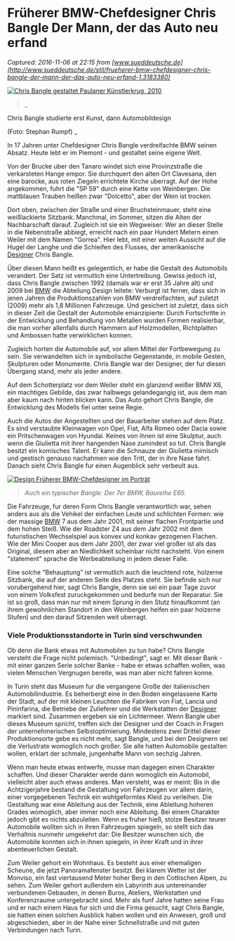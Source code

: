 # Früherer BMW-Chefdesigner Chris Bangle Der Mann, der das Auto neu erfand

_Captured: 2016-11-06 at 22:15 from [www.sueddeutsche.de](http://www.sueddeutsche.de/stil/frueherer-bmw-chefdesigner-chris-bangle-der-mann-der-das-auto-neu-erfand-1.3183380)_

[ ![Chris Bangle gestaltet Paulaner Künstlerkrug, 2010](http://media-cdn.sueddeutsche.de/image/sz.1.3188064/940x528?v=1475419166000) ](http://media-cdn.sueddeutsche.de/image/sz.1.3188064/860x860?v=1475419166000)

> _ 

Chris Bangle studierte erst Kunst, dann Automobildesign

(Foto: Stephan Rumpf) _

In 17 Jahren unter Chefdesigner Chris Bangle verdreifachte BMW seinen Absatz. Heute lebt er im Piemont - und gestaltet seine eigene Welt.

Von der Brucke uber den Tanaro windet sich eine Provinzstraße die verkarsteten Hange empor. Sie durchquert den alten Ort Clavesana, den eine barocke, aus roten Ziegeln errichtete Kirche uberragt. Auf der Hohe angekommen, fuhrt die "SP 59" durch eine Kette von Weinbergen. Die mattblauen Trauben heißen zwar "Dolcetto", aber der Wein ist trocken.

Dort oben, zwischen der Straße und einer Bruchsteinmauer, steht eine weißlackierte Sitzbank. Manchmal, im Sommer, sitzen die Alten der Nachbarschaft darauf. Zugleich ist sie ein Wegweiser: Wer an dieser Stelle in die Nebenstraße abbiegt, erreicht nach ein paar Hundert Metern einen Weiler mit dem Namen "Gorrea". Hier lebt, mit einer weiten Aussicht auf die Hugel der Langhe und die Schleifen des Flusses, der amerikanische [Designer](http://www.sueddeutsche.de/thema/Design) Chris Bangle.

Über diesen Mann heißt es gelegentlich, er habe die Gestalt des Automobils verandert. Der Satz ist vermutlich eine Untertreibung. Gewiss jedoch ist, dass Chris Bangle zwischen 1992 (damals war er erst 35 Jahre alt) und 2009 bei [BMW](http://www.sueddeutsche.de/thema/BMW) die Abteilung Design leitete: Verburgt ist ferner, dass sich in jenen Jahren die Produktionszahlen von BMW verdreifachten, auf zuletzt (2009) mehr als 1,8 Millionen Fahrzeuge. Und gesichert ist zuletzt, dass sich in dieser Zeit die Gestalt der Automobile emanzipierte: Durch Fortschritte in der Entwicklung und Behandlung von Metallen wurden Formen realisierbar, die man vorher allenfalls durch Hammern auf Holzmodellen, Richtplatten und Ambossen hatte verwirklichen konnen.

Zugleich horten die Automobile auf, vor allem Mittel der Fortbewegung zu sein. Sie verwandelten sich in symbolische Gegenstande, in mobile Gesten, Skulpturen oder Monumente. Chris Bangle war der Designer, der fur diesen Übergang stand, mehr als jeder andere.

Auf dem Schotterplatz vor dem Weiler steht ein glanzend weißer BMW X6, ein machtiges Gebilde, das zwar halbwegs gelandegangig ist, aus dem man aber kaum nach hinten blicken kann. Das Auto gehort Chris Bangle, die Entwicklung des Modells fiel unter seine Regie.

Auch die Autos der Angestellten und der Bauarbeiter stehen auf dem Platz. Es sind verstaubte Kleinwagen von Opel, Fiat, Alfa Romeo oder Dacia sowie ein Pritschenwagen von Hyundai. Keines von ihnen ist eine Skulptur, auch wenn die Giulietta mit ihrer hangenden Nase zumindest so tut. Chris Bangle besitzt ein komisches Talent. Er kann die Schnauze der Giulietta mimisch und gestisch genauso nachahmen wie den Tritt, der in ihre Nase fahrt. Danach sieht Chris Bangle fur einen Augenblick sehr verbeult aus.

  
[ ![Design Früherer BMW-Chefdesigner im Porträt ](http://media-cdn.sueddeutsche.de/image/sz.1.3186104/940x528?v=1475226289000) ](http://media-cdn.sueddeutsche.de/image/sz.1.3186104/860x860?v=1475226289000)

> _Auch ein typischer Bangle: Der 7er BMW, Baureihe E65._

Die Fahrzeuge, fur deren Form Chris Bangle verantwortlich war, sehen anders aus als die Vehikel der einfachen Leute und schlichten Formen: wie der massige [BMW](http://www.sueddeutsche.de/thema/BMW) 7 aus dem Jahr 2001, mit seiner flachen Frontpartie und dem hohen Steiß. Wie der Roadster Z4 aus dem Jahr 2002 mit dem futuristischen Wechselspiel aus konvex und konkav gezogenen Flachen. Wie der Mini Cooper aus dem Jahr 2001, der zwar viel großer ist als das Original, diesem aber an Niedlichkeit scheinbar nicht nachsteht. Von einem "statement" sprache die Werbeabteilung in jedem dieser Falle.

Eine solche "Behauptung" ist vermutlich auch die leuchtend rote, holzerne Sitzbank, die auf der anderen Seite des Platzes steht. Sie befinde sich nur vorubergehend hier, sagt Chris Bangle, denn sie sei ein paar Tage zuvor von einem Volksfest zuruckgekommen und bedurfe nun der Reparatur. Sie ist so groß, dass man nur mit einem Sprung in den Stutz hinaufkommt (an ihrem gewohnlichen Standort in den Weinbergen helfen ein paar holzerne Stufen) und den darauf Sitzenden weit uberragt.

### Viele Produktionsstandorte in Turin sind verschwunden

Ob denn die Bank etwas mit Automobilen zu tun habe? Chris Bangle versteht die Frage nicht polemisch. "Unbedingt", sagt er. Mit dieser Bank - mit einer ganzen Serie solcher Banke - habe er etwas schaffen wollen, was vielen Menschen Vergnugen bereite, was man aber nicht fahren konne.

In Turin steht das Museum fur die vergangene Große der italienischen Automobilindustrie. Es beherbergt eine in den Boden eingelassene Karte der Stadt, auf der mit kleinen Leuchten die Fabriken von Fiat, Lancia und Pininfarina, die Betriebe der Zulieferer und die Werkstatten der [Designer](http://www.sueddeutsche.de/thema/Design) markiert sind. Zusammen ergeben sie ein Lichtermeer. Wenn Bangle uber dieses Museum spricht, treffen sich der Designer und der Coach in Fragen der unternehmerischen Selbstoptimierung. Mindestens zwei Drittel dieser Produktionsorte gebe es nicht mehr, sagt Bangle, und bei den Designern sei die Verlustrate womoglich noch großer. Sie alle hatten Automobile gestalten wollen, erklart der schmale, jungenhafte Mann von sechzig Jahren.

Wenn man heute etwas entwerfe, musse man dagegen einen Charakter schaffen. Und dieser Charakter werde dann womoglich ein Automobil, vielleicht aber auch etwas anderes. Man versteht, was er meint: Bis in die Achtzigerjahre bestand die Gestaltung von Fahrzeugen vor allem darin, einer vorgegebenen Technik ein wohlgeformtes Kleid zu verleihen. Die Gestaltung war eine Ableitung aus der Technik, eine Ableitung hoheren Grades womoglich, aber immer noch eine Ableitung. Bei einem Charakter jedoch gibt es nichts abzuleiten. Wenn es fruher hieß, stolze Besitzer teurer Automobile wollten sich in ihren Fahrzeugen spiegeln, so stellt sich das Verhaltnis nunmehr umgekehrt dar: Die Besitzer wunschen sich, die Automobile konnten sich in ihnen spiegeln, in ihrer Kraft und in ihrer abenteuerlichen Gestalt.

Zum Weiler gehort ein Wohnhaus. Es besteht aus einer ehemaligen Scheune, die jetzt Panoramafenster besitzt. Bei klarem Wetter ist der Monviso, ein fast viertausend Meter hoher Berg in den Cottischen Alpen, zu sehen. Zum Weiler gehort außerdem ein Labyrinth aus untereinander verbundenen Gebauden, in denen Buros, Ateliers, Werkstatten und Konferenzraume untergebracht sind. Mehr als funf Jahre hatten seine Frau und er nach einem Haus fur sich und die Firma gesucht, sagt Chris Bangle, sie hatten einen solchen Ausblick haben wollen und ein Anwesen, groß und abgeschieden, aber in der Nahe einer Schnellstraße und mit guten Verbindungen nach Turin.
